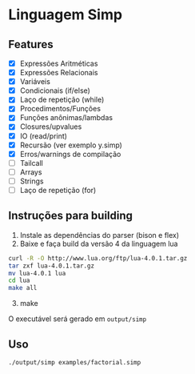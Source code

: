 # Linguagem Simp

## Features

- [x] Expressões Aritméticas
- [x] Expressões Relacionais
- [x] Variáveis
- [x] Condicionais (if/else)
- [x] Laço de repetição (while)
- [x] Procedimentos/Funções
- [x] Funções anônimas/lambdas
- [x] Closures/upvalues
- [x] IO (read/print)
- [x] Recursão (ver exemplo y.simp)
- [x] Erros/warnings de compilação
- [ ] Tailcall
- [ ] Arrays
- [ ] Strings
- [ ] Laço de repetição (for)

## Instruções para building

1. Instale as dependências do parser (bison e flex)
2. Baixe e faça build da versão 4 da linguagem lua

```bash
curl -R -O http://www.lua.org/ftp/lua-4.0.1.tar.gz
tar zxf lua-4.0.1.tar.gz
mv lua-4.0.1 lua
cd lua
make all
```

3. make

O executável será gerado em `output/simp`

## Uso

```bash
./output/simp examples/factorial.simp
```
